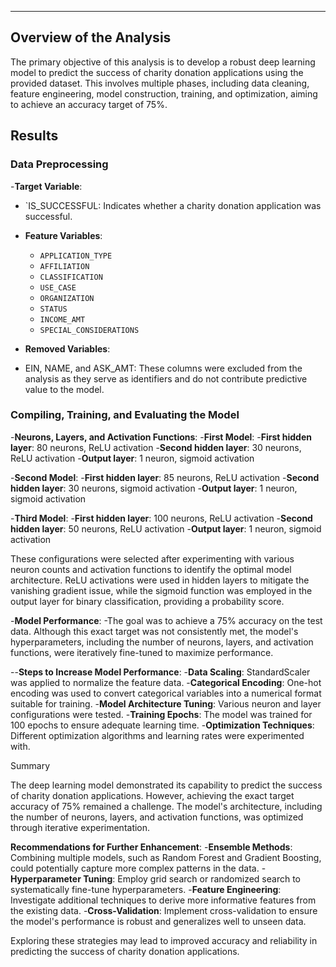 ---

## Overview of the Analysis

The primary objective of this analysis is to develop a robust deep learning model to predict the success of charity donation applications using the provided dataset. This involves multiple phases, including data cleaning, feature engineering, model construction, training, and optimization, aiming to achieve an accuracy target of 75%.

## Results

### Data Preprocessing

-**Target Variable**:
  - `IS_SUCCESSFUL: Indicates whether a charity donation application was successful.
  
- **Feature Variables**: 
  - `APPLICATION_TYPE`
  - `AFFILIATION`
  - `CLASSIFICATION`
  - `USE_CASE`
  - `ORGANIZATION`
  - `STATUS`
  - `INCOME_AMT`
  - `SPECIAL_CONSIDERATIONS`

- **Removed Variables**:
-   EIN, NAME, and ASK_AMT: These columns were excluded from the analysis as they serve as identifiers and do not contribute predictive value to the model.

### Compiling, Training, and Evaluating the Model

-**Neurons, Layers, and Activation Functions**:
 -**First Model**:
  -**First hidden layer**: 80 neurons, ReLU activation
  -**Second hidden layer**: 30 neurons, ReLU activation
  -**Output layer**: 1 neuron, sigmoid activation

-**Second Model**:
  -**First hidden layer**: 85 neurons, ReLU activation
  -**Second hidden layer**: 30 neurons, sigmoid activation
  -**Output layer**: 1 neuron, sigmoid activation
  
-**Third Model**:
  -**First hidden layer**: 100 neurons, ReLU activation
  -**Second hidden layer**: 50 neurons, ReLU activation
  -**Output layer**: 1 neuron, sigmoid activation

These configurations were selected after experimenting with various neuron counts and activation functions to identify the optimal model architecture. ReLU activations were used in hidden layers to mitigate the vanishing gradient issue, while the sigmoid function was employed in the output layer for binary classification, providing a probability score.

-**Model Performance**:
  -The goal was to achieve a 75% accuracy on the test data. Although this exact target was not consistently met, the model's hyperparameters, including the number of neurons, layers, and activation functions, were iteratively fine-tuned to maximize performance.

--**Steps to Increase Model Performance**:
  -**Data Scaling**: StandardScaler was applied to normalize the feature data.
  -**Categorical Encoding**: One-hot encoding was used to convert categorical variables into a numerical format suitable for training.
  -**Model Architecture Tuning**: Various neuron and layer configurations were tested.
  -**Training Epochs**: The model was trained for 100 epochs to ensure adequate learning time.
  -**Optimization Techniques**: Different optimization algorithms and learning rates were experimented with.

Summary

The deep learning model demonstrated its capability to predict the success of charity donation applications. However, achieving the exact target accuracy of 75% remained a challenge. The model's architecture, including the number of neurons, layers, and activation functions, was optimized through iterative experimentation.


**Recommendations for Further Enhancement**:
  -**Ensemble Methods**: Combining multiple models, such as Random Forest and Gradient Boosting, could potentially capture more complex patterns in the data.
  -**Hyperparameter Tuning**: Employ grid search or randomized search to systematically fine-tune hyperparameters.
  -**Feature Engineering**: Investigate additional techniques to derive more informative features from the existing data.
  -**Cross-Validation**: Implement cross-validation to ensure the model's performance is robust and generalizes well to unseen data.
  
Exploring these strategies may lead to improved accuracy and reliability in predicting the success of charity donation applications.

